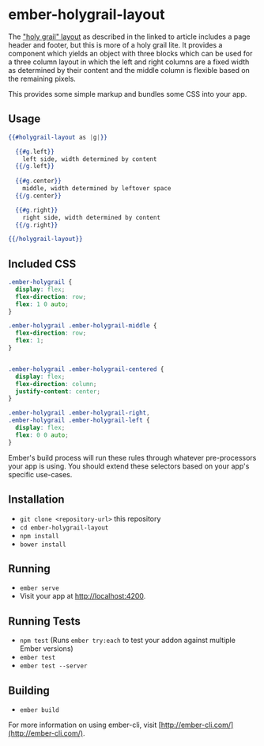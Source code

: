 # ember-holygrail-layout

The ["holy grail" layout](https://philipwalton.github.io/solved-by-flexbox/demos/holy-grail/) as described in the linked to article includes a page header and footer, but this is more of a holy grail lite. It provides a component which yields an object with three blocks which can be used for a three column layout in which the left and right columns are a fixed width as determined by their content and the middle column is flexible based on the remaining pixels.

This provides some simple markup and bundles some CSS into your app.

## Usage

```handlebars
{{#holygrail-layout as |g|}}

  {{#g.left}}
    left side, width determined by content
  {{/g.left}}
  
  {{#g.center}}
    middle, width determined by leftover space
  {{/g.center}}

  {{#g.right}}
    right side, width determined by content
  {{/g.right}}

{{/holygrail-layout}}
```

## Included CSS

```CSS
.ember-holygrail {
  display: flex;
  flex-direction: row;
  flex: 1 0 auto;
}

.ember-holygrail .ember-holygrail-middle {
  flex-direction: row;
  flex: 1;
}


.ember-holygrail .ember-holygrail-centered {
  display: flex;
  flex-direction: column;
  justify-content: center;
}

.ember-holygrail .ember-holygrail-right,
.ember-holygrail .ember-holygrail-left {
  display: flex;
  flex: 0 0 auto;
}
```

Ember's build process will run these rules through whatever pre-processors your app is using. You should extend these selectors based on your app's specific use-cases.

## Installation

* `git clone <repository-url>` this repository
* `cd ember-holygrail-layout`
* `npm install`
* `bower install`

## Running

* `ember serve`
* Visit your app at [http://localhost:4200](http://localhost:4200).

## Running Tests

* `npm test` (Runs `ember try:each` to test your addon against multiple Ember versions)
* `ember test`
* `ember test --server`

## Building

* `ember build`

For more information on using ember-cli, visit [http://ember-cli.com/](http://ember-cli.com/).

